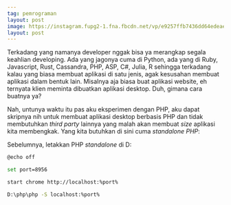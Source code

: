 ```yaml
---
tag: pemrograman
layout: post
image: https://instagram.fupg2-1.fna.fbcdn.net/vp/e9257ffb7436dd64edeaea296d5d0adb/5CFE7AA1/t51.2885-15/e35/51376779_2241677909427603_758978404426962432_n.jpg?_nc_ht=instagram.fupg2-1.fna.fbcdn.net&_nc_cat=103
layout: post
---
```


Terkadang yang namanya developer nggak bisa ya merangkap segala keahlian developing. Ada yang jagonya cuma di Python, ada yang di Ruby, Javascript, Rust, Cassandra, PHP, ASP, C#, Julia, R sehingga terkadang kalau yang biasa membuat aplikasi di satu jenis, agak kesusahan membuat aplikasi dalam bentuk lain. Misalnya aja biasa buat aplikasi website, eh ternyata klien meminta dibuatkan aplikasi desktop. Duh, gimana cara buatnya ya?

Nah, untunya waktu itu pas aku eksperimen dengan PHP, aku dapat skripnya nih untuk membuat aplikasi desktop berbasis PHP dan tidak membutuhkan _third party_ lainnya yang malah akan membuat _size_ aplikasi kita membengkak. Yang kita butuhkan di sini cuma _standalone PHP_:

Sebelumnya, letakkan PHP _standalone_ di D:

```bash
@echo off

set port=8956

start chrome http://localhost:%port%

D:\php\php -S localhost:%port%
```